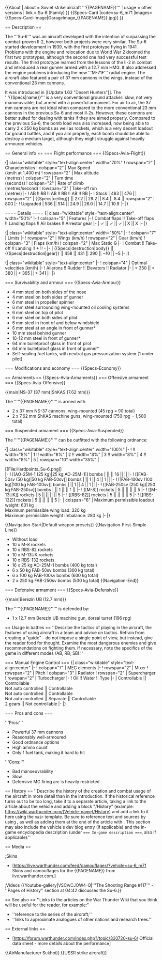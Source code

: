 {{About
| about = Soviet strike aircraft '''{{PAGENAME}}'''
| usage = other versions
| link = Su-6 (Family)
}}
{{Specs-Card
|code=su-6_m71
|images={{Specs-Card-Image|GarageImage_{{PAGENAME}}.jpg}}
}}

== Description ==
<!-- ''In the description, the first part should be about the history of and the creation and combat usage of the aircraft, as well as its key features. In the second part, tell the reader about the aircraft in the game. Insert a screenshot of the vehicle, so that if the novice player does not remember the vehicle by name, he will immediately understand what kind of vehicle the article is talking about.'' -->
The '''Su-6''' was an aircraft developed with the intention of surpassing the combat-proven Il-2, however both projects were very similar. The Su-6 started development in 1939, with the first prototype flying in 1941. Problems with the engine and relocation due to World War 2 doomed the first two prototypes, although the second one had very successful test results. The third prototype learned from the lessons of the Il-2 in combat and introduced a rear gunner armed with a 12.7 mm HMG. It also addressed the engine problems introducing the new '''M-71F''' radial engine. The aircraft also featured a pair of 37 mm cannons in the wings, instead of the conventional 23 mm cannons.

It was introduced in [[Update 1.63 "Desert Hunters"]]. The '''{{Specs|name}}''' is a very conventional ground attacker: slow, not very manoeuvrable, but armed with a powerful armament. For air to air, the 37 mm cannons are not ideal when compared to the more conventional 23 mm cannons in the previous Su-6 and most Il-2s. However, these cannons are better suited for dealing with tanks if they are aimed properly. Compared to the previous Su-6, the bomb load was also increased, now being able to carry 2 x 250 kg bombs as well as rockets, which is a very decent loadout for ground battles, and if you aim properly, each bomb should be able to destroy a medium target, although they might struggle against heavily armoured vehicles.

== General info ==
=== Flight performance ===
{{Specs-Avia-Flight}}
<!-- ''Describe how the aircraft behaves in the air. Speed, manoeuvrability, acceleration and allowable loads - these are the most important characteristics of the vehicle.'' -->

{| class="wikitable" style="text-align:center" width="70%"
! rowspan="2" | Characteristics
! colspan="2" | Max Speed<br>(km/h at 1,400 m)
! rowspan="2" | Max altitude<br>(metres)
! colspan="2" | Turn time<br>(seconds)
! colspan="2" | Rate of climb<br>(metres/second)
! rowspan="2" | Take-off run<br>(metres)
|-
! AB !! RB !! AB !! RB !! AB !! RB
|-
! Stock
| 493 || 476 || rowspan="2" | {{Specs|ceiling}} || 27.2 || 28.2 || 8.4 || 8.4 || rowspan="2" | 800
|-
! Upgraded
| 536 || 514 || 24.9 || 26.0 || 14.7 || 10.9
|-
|}

==== Details ====
{| class="wikitable" style="text-align:center" width="50%"
|-
! colspan="5" | Features
|-
! Combat flaps !! Take-off flaps !! Landing flaps !! Air brakes !! Arrestor gear
|-
| ✓ || ✓ || ✓ || X || X     <!-- ✓ -->
|-
|}

{| class="wikitable" style="text-align:center" width="50%"
|-
! colspan="7" | Limits
|-
! rowspan="2" | Wings (km/h)
! rowspan="2" | Gear (km/h)
! colspan="3" | Flaps (km/h)
! colspan="2" | Max Static G
|-
! Combat !! Take-off !! Landing !! + !! -
|-
| {{Specs|destruction|body}} || {{Specs|destruction|gear}} || 458 || 431 || 290 || ~10 || ~5
|-
|}

{| class="wikitable" style="text-align:center"
|-
! colspan="4" | Optimal velocities (km/h)
|-
! Ailerons !! Rudder !! Elevators !! Radiator
|-
| < 350 || < 380 || < 395 || > 341
|-
|}

=== Survivability and armour ===
{{Specs-Avia-Armour}}
<!-- ''Examine the survivability of the aircraft. Note how vulnerable the structure is and how secure the pilot is, whether the fuel tanks are armoured, etc. Describe the armour, if there is any, and also mention the vulnerability of other critical aircraft systems.'' -->

* 4 mm steel on both sides of the nose
* 4 mm steel on both sides of gunner
* 6 mm steel in propeller spinner
* 6 mm steel surrounding wing-mounted oil cooling systems
* 6 mm steel on top of pilot
* 6 mm steel on both sides of pilot
* 6 mm steel in front of and below windshield
* 6 mm steel at an angle in front of gunner*
* 10 mm steel behind gunner
* 10-12 mm steel in front of gunner*
* 64 mm bulletproof glass in front of pilot
* 64 mm bulletproof glass in front of gunner*
* Self-sealing fuel tanks, with neutral gas pressurization system (1 under pilot)

=== Modifications and economy ===
{{Specs-Economy}}

== Armaments ==
{{Specs-Avia-Armaments}}
=== Offensive armament ===
{{Specs-Avia-Offensive}}
<!-- ''Describe the offensive armament of the aircraft, if any. Describe how effective the cannons and machine guns are in a battle, and also what belts or drums are better to use. If there is no offensive weaponry, delete this subsection.'' -->
{{main|NS-37 (37 mm)|ShKAS (7.62 mm)}}

The '''''{{PAGENAME}}''''' is armed with:

* 2 x 37 mm NS-37 cannons, wing-mounted (45 rpg = 90 total)
* 2 x 7.62 mm ShKAS machine guns, wing-mounted (750 rpg = 1,500 total)

=== Suspended armament ===
{{Specs-Avia-Suspended}}
<!-- ''Describe the aircraft's suspended armament: additional cannons under the wings, bombs, rockets and torpedoes. This section is especially important for bombers and attackers. If there is no suspended weaponry remove this subsection.'' -->

The '''''{{PAGENAME}}''''' can be outfitted with the following ordnance:

{| class="wikitable" style="text-align:center" width="100%"
|-
! !! width="8%" | 1 !! width="8%" | 2 !! width="8%" | 3 !! width="8%" | 4 !! width="8%" | 5
| rowspan="10" width="35%" | <div class="ttx-image">[[File:Hardpoints_Su-6.png]]</div>
|-
! [[AO-25M-1 (25 kg)|25 kg AO-25M-1]] bombs
| || || 16 || ||
|-
! [[FAB-50sv (50 kg)|50 kg FAB-50sv]] bombs
| || 1 || 4 || 1 ||
|-
! [[FAB-100sv (100 kg)|100 kg FAB-100sv]] bombs
| || 1 || 4 || 1 ||
|-
! [[FAB-250sv (250 kg)|250 kg FAB-250sv]] bombs
| || 1 || || 1 ||
|-
! [[M-8]] rockets
| 5 || || || || 5
|-
! [[M-13UK]] rockets
| 5 || || || || 5
|-
! [[RBS-82]] rockets
| 5 || || || || 5
|-
! [[RBS-132]] rockets
| 5 || || || || 5
|-
| colspan="6" | Maximum permissible loadout weight: 631 kg<br>Maximum permissible wing load: 320 kg<br>Maximum permissible weight imbalance: 280 kg
|-
|}

{{Navigation-Start|Default weapon presets}}
{{Navigation-First-Simple-Line}}
* Without load
* 10 x M-8 rockets
* 10 x RBS-82 rockets
* 10 x M-13UK rockets
* 10 x RBS-132 rockets
* 16 x 25 kg AO-25M-1 bombs (400 kg total)
* 6 x 50 kg FAB-50sv bombs (300 kg total)
* 6 x 100 kg FAB-100sv bombs (600 kg total)
* 2 x 250 kg FAB-250sv bombs (500 kg total)
{{Navigation-End}}

=== Defensive armament ===
{{Specs-Avia-Defensive}}
<!-- ''Defensive armament with turret machine guns or cannons, crewed by gunners. Examine the number of gunners and what belts or drums are better to use. If defensive weaponry is not available, remove this subsection.'' -->
{{main|Berezin UB (12.7 mm)}}

The '''''{{PAGENAME}}''''' is defended by:

* 1 x 12.7 mm Berezin UB machine gun, dorsal turret (196 rpg)

== Usage in battles ==
''Describe the tactics of playing in the aircraft, the features of using aircraft in a team and advice on tactics. Refrain from creating a "guide" - do not impose a single point of view, but instead, give the reader food for thought. Examine the most dangerous enemies and give recommendations on fighting them. If necessary, note the specifics of the game in different modes (AB, RB, SB).''

=== Manual Engine Control ===
{| class="wikitable" style="text-align:center"
|-
! colspan="7" | MEC elements
|-
! rowspan="2" | Mixer
! rowspan="2" | Pitch
! colspan="3" | Radiator
! rowspan="2" | Supercharger
! rowspan="2" | Turbocharger
|-
! Oil !! Water !! Type
|-
| Controllable || Controllable<br>Not auto controlled || Controllable<br>Not auto controlled || Controllable<br>Not auto controlled || Separate || Controllable<br>2 gears || Not controllable
|-
|}

=== Pros and cons ===
<!-- ''Summarise and briefly evaluate the vehicle in terms of its characteristics and combat effectiveness. Mark its pros and cons in the bulleted list. Try not to use more than 6 points for each of the characteristics. Avoid using categorical definitions such as "bad", "good" and the like - use substitutions with softer forms such as "inadequate" and "effective".'' -->

'''Pros:'''

* Powerful 37 mm cannons
* Reasonably well-armoured
* Good ordnance options
* High ammo count
* Only 1 fuel tank, making it hard to hit

'''Cons:'''

* Bad manoeuvrability
* Slow
* Defensive MG firing arc is heavily restricted

== History ==
''Describe the history of the creation and combat usage of the aircraft in more detail than in the introduction. If the historical reference turns out to be too long, take it to a separate article, taking a link to the article about the vehicle and adding a block "/History" (example: <nowiki>https://wiki.warthunder.com/(Vehicle-name)/History</nowiki>) and add a link to it here using the <code>main</code> template. Be sure to reference text and sources by using <code><nowiki><ref></ref></nowiki></code>, as well as adding them at the end of the article with <code><nowiki><references /></nowiki></code>. This section may also include the vehicle's dev blog entry (if applicable) and the in-game encyclopedia description (under <code><nowiki>=== In-game description ===</nowiki></code>, also if applicable).''

== Media ==
<!-- ''Excellent additions to the article would be video guides, screenshots from the game, and photos.'' -->

;Skins

* [https://live.warthunder.com/feed/camouflages/?vehicle=su-6_m71 Skins and camouflages for the {{PAGENAME}} from live.warthunder.com.]

;Videos
{{Youtube-gallery|VSCwCJOW4-Q|'''The Shooting Range #117''' - ''Pages of History'' section at 04:42 discusses the Su-6.}}

== See also ==
''Links to the articles on the War Thunder Wiki that you think will be useful for the reader, for example:''

* ''reference to the series of the aircraft;''
* ''links to approximate analogues of other nations and research trees.''

== External links ==
<!-- ''Paste links to sources and external resources, such as:''
* ''topic on the official game forum;''
* ''other literature.'' -->

* [https://forum.warthunder.com/index.php?/topic/330720-su-6/ Official data sheet - more details about the performance]

{{AirManufacturer Sukhoi}}
{{USSR strike aircraft}}